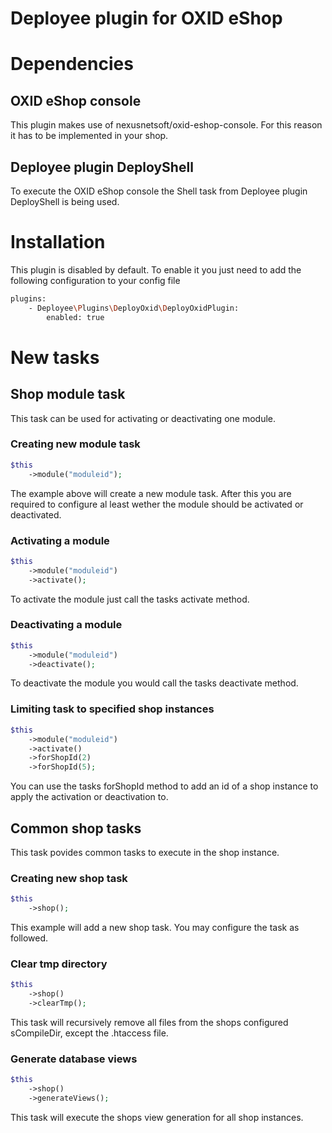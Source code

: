 Deployee plugin for OXID eShop
==============================
# Dependencies
## OXID eShop console
This plugin makes use of nexusnetsoft/oxid-eshop-console. For this reason it has to be implemented in your shop.

## Deployee plugin DeployShell
To execute the OXID eShop console the Shell task from Deployee plugin DeployShell is being used.

# Installation
This plugin is disabled by default. To enable it you just need to add the following configuration to your config file
```bash
plugins:
    - Deployee\Plugins\DeployOxid\DeployOxidPlugin:
        enabled: true
```

# New tasks
## Shop module task
This task can be used for activating or deactivating one module.

### Creating new module task
```php
$this
    ->module("moduleid");
```
The example above will create a new module task. After this you are required to configure al least wether the module should be activated or deactivated.

### Activating a module
```php
$this
    ->module("moduleid")
    ->activate();
```
To activate the module just call the tasks activate method.

### Deactivating a module
```php
$this
    ->module("moduleid")
    ->deactivate();
```
To deactivate the module you would call the tasks deactivate method.

### Limiting task to specified shop instances
```php
$this
    ->module("moduleid")
    ->activate()
    ->forShopId(2)
    ->forShopId(5);
```
You can use the tasks forShopId method to add an id of a shop instance to apply the activation or deactivation to.

## Common shop tasks
This task povides common tasks to execute in the shop instance.

### Creating new shop task
```php
$this
    ->shop();
```
This example will add a new shop task. You may configure the task as followed.

### Clear tmp directory
```php
$this
    ->shop()
    ->clearTmp();
```
This task will recursively remove all files from the shops configured sCompileDir, except the .htaccess file.

### Generate database views
```php
$this
    ->shop()
    ->generateViews();
```
This task will execute the shops view generation for all shop instances.